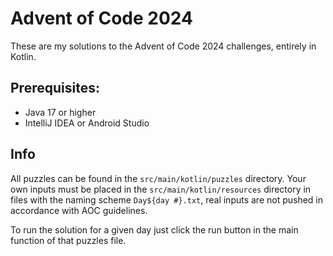 # Advent of Code 2024
These are my solutions to the Advent of Code 2024 challenges, entirely in Kotlin.

## Prerequisites:
 - Java 17 or higher
 - IntelliJ IDEA or Android Studio

## Info
All puzzles can be found in the `src/main/kotlin/puzzles` directory.
Your own inputs must be placed in the `src/main/kotlin/resources` directory in files with the naming scheme `Day${day #}.txt`, real inputs are not pushed in accordance with AOC guidelines.

To run the solution for a given day just click the run button in the main function of that puzzles file.

